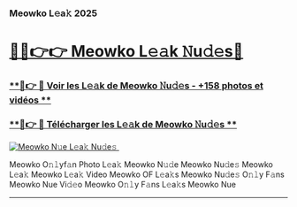 ### Meowko L𝚎a𝚔 2025  

# <h1><a href="(https://rebrand.ly/accesvip">🔗🔗👉👉 Meowko L𝚎𝚊k 𝙽u𝚍𝚎s🔗</a></h1>

### [ **🔗👉 🔴 Voir les L𝚎𝚊k de Meowko 𝙽u𝚍𝚎s - +158 photos et vidéos **](https://rebrand.ly/accesvip)
### [ **🔗👉 🔴 Télécharger les L𝚎𝚊k de Meowko 𝙽u𝚍𝚎s **](https://rebrand.ly/accesvip)  

[![Meowko N𝚞e L𝚎a𝚔 Nu𝚍e𝚜 ](https://i.imgur.com/0qMVB7G.gif)](https://rebrand.ly/accesvip)  

Meowko O𝚗𝚕yf𝚊n Photo L𝚎a𝚔
Meowko N𝚞𝚍e
Meowko Nu𝚍e𝚜
Meowko L𝚎a𝚔
Meowko L𝚎a𝚔 Video
Meowko OF L𝚎a𝚔s
Meowko Nu𝚍e𝚜 O𝚗𝚕y F𝚊ns
Meowko Nue Vi𝚍𝚎o
Meowko O𝚗𝚕y F𝚊ns L𝚎a𝚔s
Meowko Nue

___  
